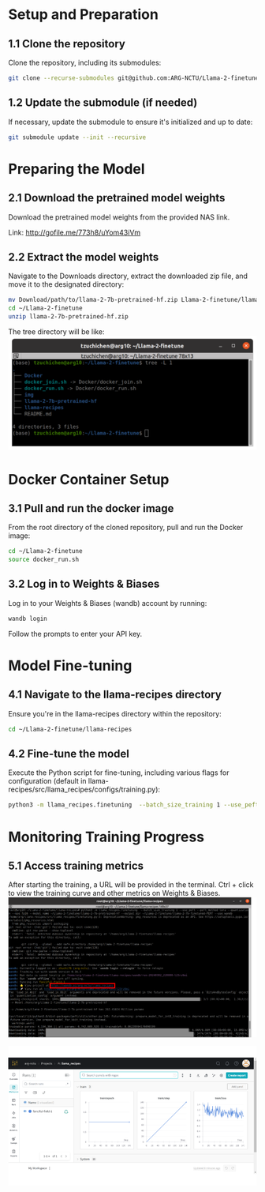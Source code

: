 # Setup and Preparation
## 1.1 Clone the repository
Clone the repository, including its submodules:
```bash
git clone --recurse-submodules git@github.com:ARG-NCTU/Llama-2-finetune.git
```

## 1.2 Update the submodule (if needed)
If necessary, update the submodule to ensure it's initialized and up to date:
```bash
git submodule update --init --recursive
```


# Preparing the Model
## 2.1 Download the pretrained model weights
Download the pretrained model weights from the provided NAS link.

Link: http://gofile.me/773h8/uYom43iVm

## 2.2 Extract the model weights
Navigate to the Downloads directory, extract the downloaded zip file, and move it to the designated directory:
```bash
mv Download/path/to/llama-2-7b-pretrained-hf.zip Llama-2-finetune/llama-2-7b-pretrained-hf.zip 
cd ~/Llama-2-finetune
unzip llama-2-7b-pretrained-hf.zip
```

The tree directory will be like:
![Tree Dir](img/tree_dir.png)


# Docker Container Setup
## 3.1 Pull and run the docker image
From the root directory of the cloned repository, pull and run the Docker image:
```bash
cd ~/Llama-2-finetune
source docker_run.sh
```

## 3.2 Log in to Weights & Biases
Log in to your Weights & Biases (wandb) account by running:
```bash
wandb login
```
Follow the prompts to enter your API key.

# Model Fine-tuning
## 4.1 Navigate to the llama-recipes directory
Ensure you're in the llama-recipes directory within the repository:
```bash
cd ~/Llama-2-finetune/llama-recipes
```

## 4.2 Fine-tune the model
Execute the Python script for fine-tuning, including various flags for configuration (default in llama-recipes/src/llama_recipes/configs/training.py):
```bash
python3 -m llama_recipes.finetuning  --batch_size_training 1 --use_peft --peft_method lora --quantization --use_fp16 --model_name ~/Llama-2-finetune/llama-2-7b-pretrained-hf --output_dir ~/Llama-2-finetune/llama-2-7b-finetuned-PERT --use_wandb
```


# Monitoring Training Progress
## 5.1 Access training metrics
After starting the training, a URL will be provided in the terminal. Ctrl + click to view the training curve and other metrics on Weights & Biases.
![Terminal View](img/enter_wandb.png)

![Training Curve](img/training_curve.png)

